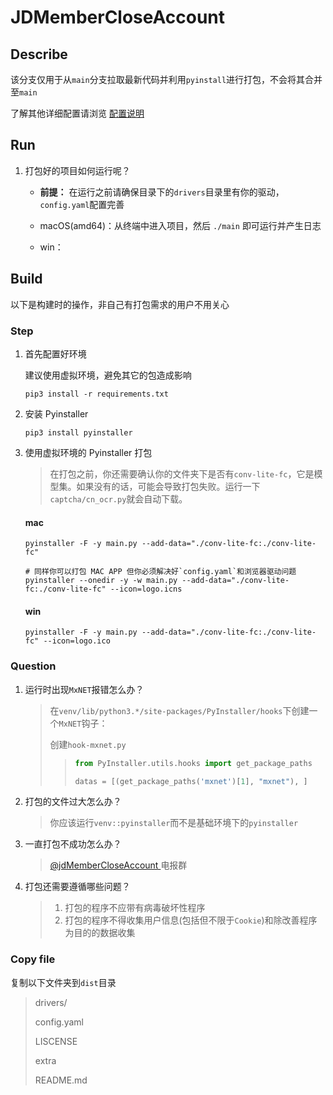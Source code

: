 # JDMemberCloseAccount

## Describe

该分支仅用于从`main`分支拉取最新代码并利用`pyinstall`进行打包，不会将其合并至`main`

了解其他详细配置请浏览 [配置说明](https://github.com/yqchilde/JDMemberCloseAccount/blob/main/README.md)

## Run

1. 打包好的项目如何运行呢？

    * **前提：** 在运行之前请确保目录下的`drivers`目录里有你的驱动，`config.yaml`配置完善

    * macOS(amd64)：从终端中进入项目，然后 `./main` 即可运行并产生日志
    
    * win：

## Build

以下是构建时的操作，非自己有打包需求的用户不用关心

### Step

1.  首先配置好环境

    建议使用虚拟环境，避免其它的包造成影响

    ```shell
    pip3 install -r requirements.txt
    ```

2.  安装 Pyinstaller

    ```shell
    pip3 install pyinstaller
    ```

3.  使用虚拟环境的 Pyinstaller 打包

    >   在打包之前，你还需要确认你的文件夹下是否有`conv-lite-fc`，它是模型集。如果没有的话，可能会导致打包失败。运行一下`captcha/cn_ocr.py`就会自动下载。

    #### mac

    ```shell
    pyinstaller -F -y main.py --add-data="./conv-lite-fc:./conv-lite-fc"
    ```

    ```shell
    # 同样你可以打包 MAC APP 但你必须解决好`config.yaml`和浏览器驱动问题
    pyinstaller --onedir -y -w main.py --add-data="./conv-lite-fc:./conv-lite-fc" --icon=logo.icns
    ```

    #### win

    ```shell
    pyinstaller -F -y main.py --add-data="./conv-lite-fc:./conv-lite-fc" --icon=logo.ico
    ```

### Question

1.  运行时出现`MxNET`报错怎么办？

    >   在`venv/lib/python3.*/site-packages/PyInstaller/hooks`下创建一个`MxNET`钩子：
    >
    >   创建`hook-mxnet.py`
    >
    >   >   ```python
    >   >   from PyInstaller.utils.hooks import get_package_paths
    >   >   
    >   >   datas = [(get_package_paths('mxnet')[1], "mxnet"), ]
    >   >   ```

2.  打包的文件过大怎么办？

    >   你应该运行`venv::pyinstaller`而不是基础环境下的`pyinstaller`
    
3.  一直打包不成功怎么办？

    >   [@jdMemberCloseAccount ](https://t.me/jdMemberCloseAccount)电报群

4.  打包还需要遵循哪些问题？

    >   1.  打包的程序不应带有病毒破坏性程序
    >   2.  打包的程序不得收集用户信息(包括但不限于`Cookie`)和除改善程序为目的的数据收集

### Copy file

复制以下文件夹到`dist`目录

>   drivers/
>
>   config.yaml
>
>   LISCENSE
>
>   extra  
> 
>   README.md

